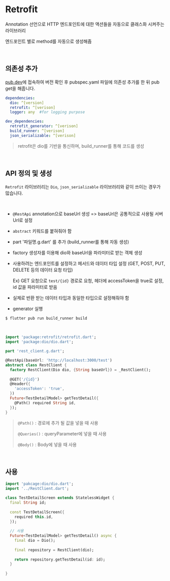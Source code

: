 # Retrofit

Annotation 선언으로 HTTP 엔드포인트에 대한 액션들을 자동으로 클래스화 시켜주는 라이브러리

엔드포인트 별로 method를 자동으로 생성해줌

<br />

## 의존성 추가

[pub.dev](https://pub.dev/packages/retrofit)에 접속하여 버전 확인 후 pubspec.yaml 파일에 의존성 추가를 한 뒤 pub get을 해줍니다.

``` yaml
dependencies:
  dio: ^[version]
  retrofit: ^[verison]
  logger: any  #for logging purpose

dev_dependencies:
  retrofit_generator: ^[verison]
  build_runner: ^[verison]
  json_serializable: ^[verison]
```

> retrofit은 dio를 기반을 통신하며, build_runner를 통해 코드를 생성

<br />

## API 정의 및 생성

`Retrofit` 라이브러리는 `Dio`, `json_serializable` 라이브러리와 같이 쓰이는 경우가 많습니다.

<br />

- `@RestApi` annotation으로 baseUrl 생성 => baseUrl은 공통적으로 사용될 서버 Url로 설정

- `abstract` 키워드를 붙혀줘야 함

- part '파일명.g.dart' 를 추가 (build_runner를 통해 자동 생성)

- factory 생성자를 이용해 dio와 baseUrl을 파라미터로 받는 객체 생성

- 사용하려는 엔드포인트를 설정하고 메서드와 데이터 타입 설정 (GET, POST, PUT, DELETE 등의 데이터 요청 타입)

  Ex) GET 요청으로 `test/{id}` 경로로 요청, 헤더에 accessToken을 true로 설정, id 값을 파라미터로 받음

- 실제로 반환 받는 데이터 타입과 동일한 타입으로 설정해줘야 함

- generator  실행

```bash
$ flutter pub run build_runner build
```

<br />

``` dart
import 'package:retrofit/retrofit.dart';
import 'package:dio/dio.dart';

part 'rest_client.g.dart';

@RestApi(baseUrl: 'http://localhost:3000/test')
abstract class RestClient {
  factory RestClient(Dio dio, {String baseUrl}) = _RestClient();
  
  @GET('/{id}')
  @Header({
    'accessToken': 'true',
  })
  Future<TestDetailModel> getTestDetail({
    @Path() required String id,
  });
}
```

> `@Path()` : 경로에 추가 될 값을 넣을 때 사용
>
> `@Queries()` : queryParameter에 넣을 때 사용
>
> `@Body()` :  Body에 넣을 때 사용

<br />

## 사용

``` dart
import 'pakcage:dio/dio.dart';
import '../RestClient.dart';

class TestDetailScreen extends StatelessWidget {
  final String id;
  
  const TestDetailScreen({
    required this.id,
  });
  
  // 사용
  Future<TestDetailModel> getTestDetail() async {
    final dio = Dio();
    
    final repository = RestClient(dio);
    
    return repository.getTestDetail(id: id);
  }
  
}
```

